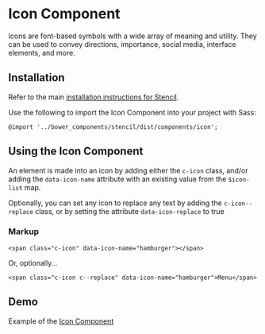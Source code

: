 # Icon Component

Icons are font-based symbols with a wide array of meaning and utility. They can be used to convey directions, importance, social media, interface elements, and more.


## Installation

Refer to the main [installation instructions for Stencil](https://github.com/mobify/stencil#installation).

Use the following to import the Icon Component into your project with Sass:

```
@import '../bower_components/stencil/dist/components/icon';
```


## Using the Icon Component

An element is made into an icon by adding either the `c-icon` class, and/or adding the `data-icon-name` attribute with an existing value from the `$icon-list` map.

Optionally, you can set any icon to replace any text by adding the `c-icon--replace` class, or by setting the attribute `data-icon-replace` to true


### Markup

```
<span class="c-icon" data-icon-name="hamburger"></span>
```

Or, optionally...

```
<span class="c-icon c--replace" data-icon-name="hamburger">Menu</span>
```


## Demo

Example of the [Icon Component](https://mobify.github.io/stencil/visual/components/icon/index.html)
